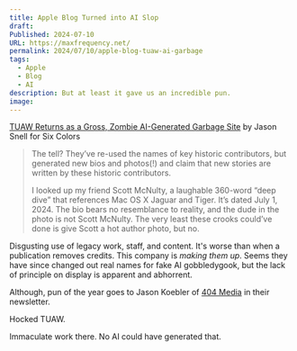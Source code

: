 ```yaml
---
title: Apple Blog Turned into AI Slop
draft: 
Published: 2024-07-10
URL: https://maxfrequency.net/
permalink: 2024/07/10/apple-blog-tuaw-ai-garbage
tags:
  - Apple
  - Blog
  - AI
description: But at least it gave us an incredible pun.
image: 
---
```

[TUAW Returns as a Gross, Zombie AI-Generated Garbage Site](https://sixcolors.com/link/2024/07/tuaw-returns-as-a-gross-zombie-ai-generated-garbage-site/) by Jason Snell for Six Colors

> The tell? They’ve re-used the names of key historic contributors, but generated new bios and photos(!) and claim that new stories are written by these historic contributors. 
> 
> I looked up my friend Scott McNulty, a laughable 360-word “deep dive” that references Mac OS X Jaguar and Tiger. It’s dated July 1, 2024. The bio bears no resemblance to reality, and the dude in the photo is not Scott McNulty. The very least these crooks could’ve done is give Scott a hot author photo, but no.

Disgusting use of legacy work, staff, and content. It's worse than when a publication removes credits. This company is *making them up*. Seems they have since changed out real names for fake AI gobbledygook, but the lack of principle on display is apparent and abhorrent. 

Although, pun of the year goes to Jason Koebler of [404 Media](https://www.404media.co/a-beloved-tech-blog-tuaw-is-now-publishing-ai-articles-under-the-names-of-its-old-human-staff/) in their newsletter.

Hocked TUAW.

Immaculate work there. No AI could have generated that.